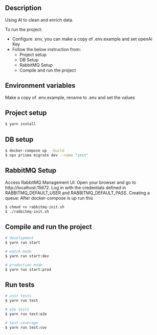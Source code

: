 ## Description

Using AI to clean and enrich data.

To run the project:
* Configure .env, you can make a copy of .env.example and set openAi Key
* Follow the below instruction from:
  * Project setup
  * DB Setup
  * RabbitMQ Setup
  * Compile and run the project

## Environment variables

Make a copy of .env.example, rename to .env and set the values

## Project setup

```bash
$ yarn install
```
## DB setup

```bash
$ docker-compose up --build
$ npx prisma migrate dev --name "init"
```

## RabbitMQ Setup
Access RabbitMQ Management UI: Open your browser and go to http://localhost:15672. Log in with the credentials defined in RABBITMQ_DEFAULT_USER and RABBITMQ_DEFAULT_PASS.
Creating a queue:
After docker-compose is up run this

```bash
$ chmod +x rabbitmq-init.sh
$ ./rabbitmq-init.sh
```
## Compile and run the project

```bash
# development
$ yarn run start

# watch mode
$ yarn run start:dev

# production mode
$ yarn run start:prod
```

## Run tests

```bash
# unit tests
$ yarn run test

# e2e tests
$ yarn run test:e2e

# test coverage
$ yarn run test:cov
```
